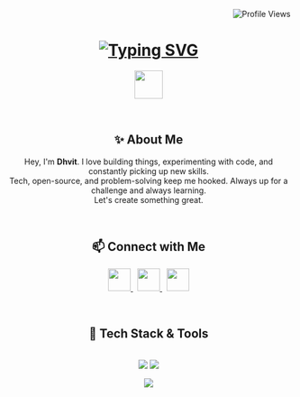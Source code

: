 <p align="right">
  <img src="https://komarev.com/ghpvc/?username=dhvitish&label=Visitors&color=00AEEF&style=flat" alt="Profile Views" />
</p>

<h1 align="center">
  <a href="https://github.com/dhvitish">
    <img src="https://readme-typing-svg.herokuapp.com?font=JetBrains+Mono&weight=700&size=32&duration=3000&pause=1000000&color=00AEEF&center=true&vCenter=true&random=false&width=435&lines=Hi+there%2C+I'm+Vedant!" alt="Typing SVG" />
  </a>
</h1>

<p align="center">
  <img src="https://media.giphy.com/media/hvRJCLFzcasrR4ia7z/giphy.gif" width="50">
</p>

<br>

<h2 align="center">✨ About Me</h2>

<p align="center">
  Hey, I'm <strong>Dhvit</strong>. I love building things, experimenting with code, and constantly picking up new skills.<br>
  Tech, open-source, and problem-solving keep me hooked. Always up for a challenge and always learning.<br>
  Let's create something great.
</p>

<br>

<h2 align="center">📫 Connect with Me</h2>

<p align="center">
  <a href="https://discord.com/users/803160165053890560" target="_blank">
    <img src="https://skillicons.dev/icons?i=discord" width="40" height="40">
  </a>
  &nbsp;
  <a href="https://twitter.com/dhvitish" target="_blank">
    <img src="https://skillicons.dev/icons?i=twitter" width="40" height="40">
  </a>
  &nbsp;
  <a href="mailto:dhvitish@outlook.com" target="_blank">
    <img src="https://skillicons.dev/icons?i=gmail" width="40" height="40">
  </a>
</p>

<br>

<h2 align="center">🚀 Tech Stack & Tools</h2>
<br/>
<div align="center">
    <img src="https://skillicons.dev/icons?i=react,html,css,vscode,github,tailwind,git,rust" />
    <img src="https://skillicons.dev/icons?i=nodejs,python,javascript,typescript,express,firebase,mongodb,nextjs,postgres,flask,figma" /><br>
</div>

<p align="center">
  <img src="https://capsule-render.vercel.app/api?section=footer&type=waving&color=00AEEF" />
</p>


